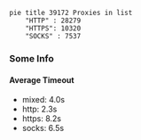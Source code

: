 
```mermaid
pie title 39172 Proxies in list
    "HTTP" : 28279
    "HTTPS": 10320
    "SOCKS" : 7537
```

### Some Info
#### Average Timeout

- mixed: 4.0s
- http: 2.3s
- https: 8.2s
- socks: 6.5s